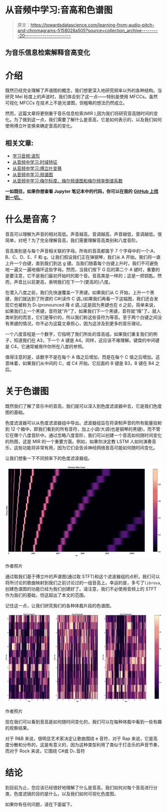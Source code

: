 # 从音频中学习:音高和色谱图

> 原文：<https://towardsdatascience.com/learning-from-audio-pitch-and-chromagrams-5158028a505?source=collection_archive---------20----------------------->

## 为音乐信息检索解释音高变化

# 介绍

既然已经完全理解了声谱图的概念，我们想更深入地研究频率以外的各种结构。当研究 Mel 标度上的声波时，我们体会到了这一点——特别是使用 MFCCs。虽然可视化 MFCCs 在技术上不是光谱图，但粗略的想法仍然成立。

然而，这篇文章将更侧重于音乐信息检索(MIR ),因为我们将研究音高随时间的变化。为了做到这一点，我们需要了解什么是音高，它是如何表示的，以及我们如何使用傅立叶变换来确定音高的变化。

## 相关文章:

*   [学习音频:波形](/learning-from-audio-wave-forms-46fc6f87e016)
*   [从音频中学习:时域特征](/learning-from-audio-time-domain-features-4543f3bda34c)
*   [从音频中学习:傅立叶变换](/learning-from-audio-fourier-transformations-f000124675ee)
*   [从音频中学习:频谱图](/learning-from-audio-spectrograms-37df29dba98c)
*   [从音频中学习:梅尔标度、梅尔频谱图和梅尔频率倒谱系数](/learning-from-audio-the-mel-scale-mel-spectrograms-and-mel-frequency-cepstral-coefficients-f5752b6324a8)

**一如既往，如果你想查看 Jupyter 笔记本中的代码，你可以在我的** [**GitHub 上找到一切。**](https://github.com/theadamsabra/LearningfromAudio)

# 什么是音高？

音高可以理解为声音的相对高低。声音越高，音调越高，声音越低，音调越低。很简单，对吧？为了完全理解音高，我们需要理解音高类别和八度音阶。

音高类别是与每个声音相关联的字母。所有的音高都属于 7 个字母中的一个:A、B、C、D、E、F 和 g。让我们假设我们正在弹钢琴，我们从 A 开始。我们将一直上升一个白键，直到我们到达 g 键。当我们随着每个白键上升时，我们不可避免地一遍又一遍地循环这些字母。然而，当我们按下 G 后的第二个 A 键时，重要的是要注意，它不是我们最初开始时的那个音。音高类是一样的；这是一把钥匙。然而，声音比以前更高，表明我们在下一个(更高的)八度。

在潜入八度之前，我们先快速覆盖一下黑键。如果我们从 C 开始，上升一个黑键，我们就达到了所谓的 C#(读作 C 调。)如果我们再看一下这幅图，我们还会发现它也被称为 D♭(pronounced 降 d 调。)这是因为黑键也在 d 之前，简单来说，如果我们上一个黑键，音符就“升”了，如果我们下一个黑键，音符就“降”了。就人类听到的而言，它们是等价的，所以我们称这些音符为等音。至于两个白键之间没有黑键的情况，你不必为这篇文章担心，因为这涉及到更多的音乐理论。

一个八度音程是一个数字，它指明了我们所处的音高组。如果我们重复我们的例子，知道我们在 A3，下一个 A 键是 A4。同样，这应该不难理解。键盘的中间键是 C4，它通常被用作你所在八度的参照。

值得注意的是，该数字不是在每个 A 值之后增加，而是在每个 C 值之后增加。这意味着，如果我们从中间的 C，或 C4 开始，它后面的 B 键是 B3，B 键在 B4 之后。

# 关于色谱图

既然我们了解了音乐中的音高，我们就可以深入到色度滤波器中去，它是我们色度图的基础。

色度滤波器可以从色度滤波器组中导出。滤波器组旨在将录制声音的所有能量投射到 12 个箱中，即我们看到的所有音符，加上小调/大调(也是钢琴的黑键)，而不管它在哪个八度音阶中。通过忽略八度音阶，我们可以创建一个音高如何随时间变化的热图，这是 MIR 的一个重要方面。例如，如果你决定教 LSTM 人如何演奏音乐，这些功能将非常有用，因为它们会告诉神经网络音高可能如何随时间变化。

让我们想象一下不同频率下的色度滤波器组。

![](img/cbbe5c8f675fe2515e27b12204e2c494.png)

作者照片

通过取我们基于傅立叶的声谱图(通过取 STFT)和这个滤波器组的点积，我们可以将所讨论的歌曲映射到我们之前讨论过的一组音高上。幸运的是，多亏了`librosa`,创建色谱图的功能已经为我们创建好了。请注意，我们不必使用音频上的 STFT 作为我们的基础，但这超出了本文的范围。

记住这一点，让我们研究我们的各种体裁片段的色谱图。

![](img/f14d1d588362cfe3e9bc94f0f36080f7.png)

作者照片

现在我们可以看到音高是如何随时间变化的，我们可以在每种体裁中看到一些有趣的观察结果。

对于 R&B 来说，很明显艺术家决定让歌曲围绕 e 音符，对于 Rap 来说，它是高度分散和分布的，这是有意义的，因为这种类型利用了类似于打击乐的声音节奏，而对于 Rock 来说，它围绕 C#或 D♭.音符

# 结论

到目前为止，您应该已经很好地理解了什么是音高，我们如何对每个音高进行分类，色度滤镜的目的是什么，以及我们如何可视化色度图。

如果你有任何问题，请在下面留下。